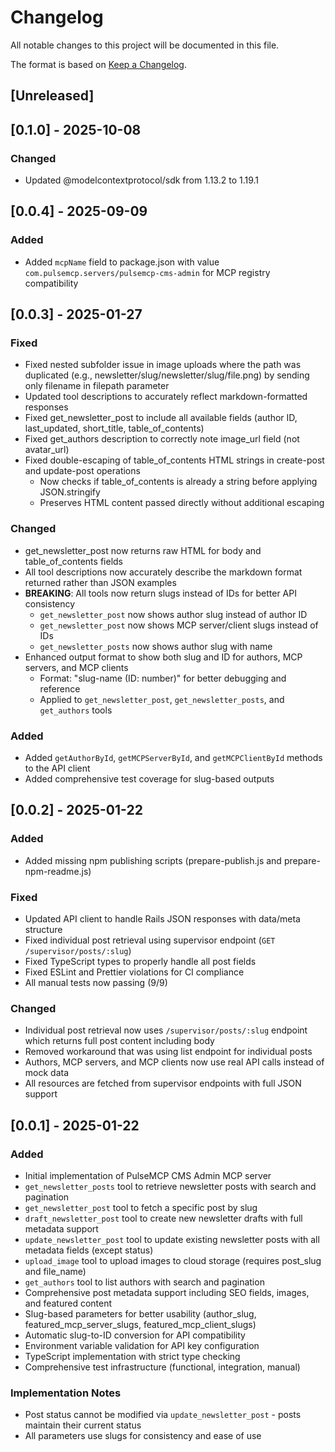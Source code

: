 # Changelog

All notable changes to this project will be documented in this file.

The format is based on [Keep a Changelog](https://keepachangelog.com/en/1.0.0/).

## [Unreleased]

## [0.1.0] - 2025-10-08

### Changed

- Updated @modelcontextprotocol/sdk from 1.13.2 to 1.19.1

## [0.0.4] - 2025-09-09

### Added

- Added `mcpName` field to package.json with value `com.pulsemcp.servers/pulsemcp-cms-admin` for MCP registry compatibility

## [0.0.3] - 2025-01-27

### Fixed

- Fixed nested subfolder issue in image uploads where the path was duplicated (e.g., newsletter/slug/newsletter/slug/file.png) by sending only filename in filepath parameter
- Updated tool descriptions to accurately reflect markdown-formatted responses
- Fixed get_newsletter_post to include all available fields (author ID, last_updated, short_title, table_of_contents)
- Fixed get_authors description to correctly note image_url field (not avatar_url)
- Fixed double-escaping of table_of_contents HTML strings in create-post and update-post operations
  - Now checks if table_of_contents is already a string before applying JSON.stringify
  - Preserves HTML content passed directly without additional escaping

### Changed

- get_newsletter_post now returns raw HTML for body and table_of_contents fields
- All tool descriptions now accurately describe the markdown format returned rather than JSON examples
- **BREAKING**: All tools now return slugs instead of IDs for better API consistency
  - `get_newsletter_post` now shows author slug instead of author ID
  - `get_newsletter_post` now shows MCP server/client slugs instead of IDs
  - `get_newsletter_posts` now shows author slug with name
- Enhanced output format to show both slug and ID for authors, MCP servers, and MCP clients
  - Format: "slug-name (ID: number)" for better debugging and reference
  - Applied to `get_newsletter_post`, `get_newsletter_posts`, and `get_authors` tools

### Added

- Added `getAuthorById`, `getMCPServerById`, and `getMCPClientById` methods to the API client
- Added comprehensive test coverage for slug-based outputs

## [0.0.2] - 2025-01-22

### Added

- Added missing npm publishing scripts (prepare-publish.js and prepare-npm-readme.js)

### Fixed

- Updated API client to handle Rails JSON responses with data/meta structure
- Fixed individual post retrieval using supervisor endpoint (`GET /supervisor/posts/:slug`)
- Fixed TypeScript types to properly handle all post fields
- Fixed ESLint and Prettier violations for CI compliance
- All manual tests now passing (9/9)

### Changed

- Individual post retrieval now uses `/supervisor/posts/:slug` endpoint which returns full post content including body
- Removed workaround that was using list endpoint for individual posts
- Authors, MCP servers, and MCP clients now use real API calls instead of mock data
- All resources are fetched from supervisor endpoints with full JSON support

## [0.0.1] - 2025-01-22

### Added

- Initial implementation of PulseMCP CMS Admin MCP server
- `get_newsletter_posts` tool to retrieve newsletter posts with search and pagination
- `get_newsletter_post` tool to fetch a specific post by slug
- `draft_newsletter_post` tool to create new newsletter drafts with full metadata support
- `update_newsletter_post` tool to update existing newsletter posts with all metadata fields (except status)
- `upload_image` tool to upload images to cloud storage (requires post_slug and file_name)
- `get_authors` tool to list authors with search and pagination
- Comprehensive post metadata support including SEO fields, images, and featured content
- Slug-based parameters for better usability (author_slug, featured_mcp_server_slugs, featured_mcp_client_slugs)
- Automatic slug-to-ID conversion for API compatibility
- Environment variable validation for API key configuration
- TypeScript implementation with strict type checking
- Comprehensive test infrastructure (functional, integration, manual)

### Implementation Notes

- Post status cannot be modified via `update_newsletter_post` - posts maintain their current status
- All parameters use slugs for consistency and ease of use
